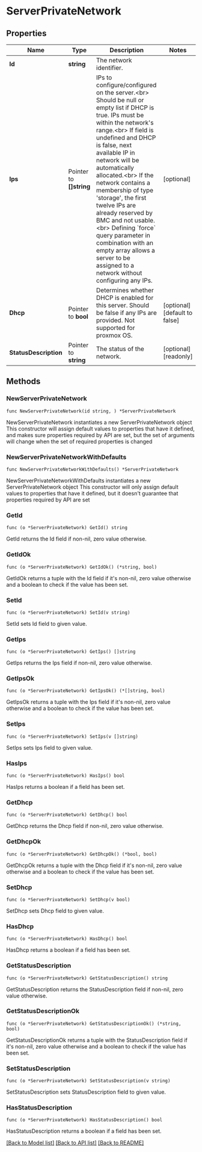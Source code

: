 # ServerPrivateNetwork

## Properties

Name | Type | Description | Notes
------------ | ------------- | ------------- | -------------
**Id** | **string** | The network identifier. | 
**Ips** | Pointer to **[]string** | IPs to configure/configured on the server.&lt;br&gt; Should be null or empty list if DHCP is true. IPs must be within the network&#39;s range.&lt;br&gt; If field is undefined and DHCP is false, next available IP in network will be automatically allocated.&lt;br&gt; If the network contains a membership of type &#39;storage&#39;, the first twelve IPs are already reserved by BMC and not usable.&lt;br&gt; Defining &#x60;force&#x60; query parameter in combination with an empty array allows a server to be assigned to a network without configuring any IPs. | [optional] 
**Dhcp** | Pointer to **bool** | Determines whether DHCP is enabled for this server. Should be false if any IPs are provided. Not supported for proxmox OS. | [optional] [default to false]
**StatusDescription** | Pointer to **string** | The status of the network. | [optional] [readonly] 

## Methods

### NewServerPrivateNetwork

`func NewServerPrivateNetwork(id string, ) *ServerPrivateNetwork`

NewServerPrivateNetwork instantiates a new ServerPrivateNetwork object
This constructor will assign default values to properties that have it defined,
and makes sure properties required by API are set, but the set of arguments
will change when the set of required properties is changed

### NewServerPrivateNetworkWithDefaults

`func NewServerPrivateNetworkWithDefaults() *ServerPrivateNetwork`

NewServerPrivateNetworkWithDefaults instantiates a new ServerPrivateNetwork object
This constructor will only assign default values to properties that have it defined,
but it doesn't guarantee that properties required by API are set

### GetId

`func (o *ServerPrivateNetwork) GetId() string`

GetId returns the Id field if non-nil, zero value otherwise.

### GetIdOk

`func (o *ServerPrivateNetwork) GetIdOk() (*string, bool)`

GetIdOk returns a tuple with the Id field if it's non-nil, zero value otherwise
and a boolean to check if the value has been set.

### SetId

`func (o *ServerPrivateNetwork) SetId(v string)`

SetId sets Id field to given value.


### GetIps

`func (o *ServerPrivateNetwork) GetIps() []string`

GetIps returns the Ips field if non-nil, zero value otherwise.

### GetIpsOk

`func (o *ServerPrivateNetwork) GetIpsOk() (*[]string, bool)`

GetIpsOk returns a tuple with the Ips field if it's non-nil, zero value otherwise
and a boolean to check if the value has been set.

### SetIps

`func (o *ServerPrivateNetwork) SetIps(v []string)`

SetIps sets Ips field to given value.

### HasIps

`func (o *ServerPrivateNetwork) HasIps() bool`

HasIps returns a boolean if a field has been set.

### GetDhcp

`func (o *ServerPrivateNetwork) GetDhcp() bool`

GetDhcp returns the Dhcp field if non-nil, zero value otherwise.

### GetDhcpOk

`func (o *ServerPrivateNetwork) GetDhcpOk() (*bool, bool)`

GetDhcpOk returns a tuple with the Dhcp field if it's non-nil, zero value otherwise
and a boolean to check if the value has been set.

### SetDhcp

`func (o *ServerPrivateNetwork) SetDhcp(v bool)`

SetDhcp sets Dhcp field to given value.

### HasDhcp

`func (o *ServerPrivateNetwork) HasDhcp() bool`

HasDhcp returns a boolean if a field has been set.

### GetStatusDescription

`func (o *ServerPrivateNetwork) GetStatusDescription() string`

GetStatusDescription returns the StatusDescription field if non-nil, zero value otherwise.

### GetStatusDescriptionOk

`func (o *ServerPrivateNetwork) GetStatusDescriptionOk() (*string, bool)`

GetStatusDescriptionOk returns a tuple with the StatusDescription field if it's non-nil, zero value otherwise
and a boolean to check if the value has been set.

### SetStatusDescription

`func (o *ServerPrivateNetwork) SetStatusDescription(v string)`

SetStatusDescription sets StatusDescription field to given value.

### HasStatusDescription

`func (o *ServerPrivateNetwork) HasStatusDescription() bool`

HasStatusDescription returns a boolean if a field has been set.


[[Back to Model list]](../README.md#documentation-for-models) [[Back to API list]](../README.md#documentation-for-api-endpoints) [[Back to README]](../README.md)


